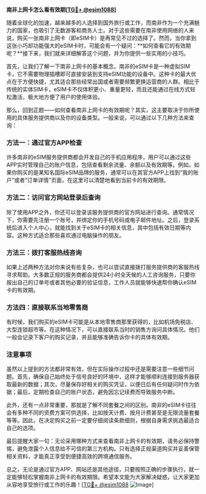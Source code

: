 **南非上网卡怎么看有效期[[TG💪+ @esim1088](https://t.me/s/esim1088)]**

随着全球化的加速，越来越多的人选择到国外旅行或工作，而南非作为一个充满魅力的国家，也吸引了无数游客和商务人士。对于这些需要在南非使用网络的人来说，购买一张南非上网卡（即eSIM卡）是再常见不过的选择了。然而，当你拿到这张小巧却功能强大的eSIM卡时，可能会有一个疑问：**如何查看它的有效期呢？**接下来，我们就来详细解答这个问题，并为你提供一些实用的小技巧。

首先，让我们了解一下南非上网卡的基本概念。南非的eSIM卡是一种虚拟SIM卡，它不需要物理插槽即可直接安装到支持eSIM功能的设备中。这种卡的最大优点在于方便快捷，尤其适合那些经常出国或者需要频繁更换运营商的人群。相比于传统的实体SIM卡，eSIM卡不仅体积更小、重量更轻，而且还能通过在线方式轻松激活，极大地方便了用户的使用体验。

那么，回到正题——如何查看南非上网卡的有效期呢？其实，这主要取决于你所使用的具体服务提供商以及你的设备类型。一般来说，可以通过以下几种方法来查询：

### 方法一：通过官方APP检查

许多南非的eSIM服务提供商都会开发自己的手机应用程序，用户可以通过这些APP实时管理自己的账户信息，包括查看剩余流量、余额以及有效期等。例如，如果你购买的是某知名国际eSIM品牌的服务，通常可以在其官方APP上找到“我的账户”或者“订单详情”页面，在这里可以清楚地看到当前卡的有效期限。

### 方法二：访问官方网站登录后查询

除了使用APP之外，你还可以登录该服务提供商的官方网站进行查询。通常情况下，你需要先注册一个账号，并绑定你的手机号码或电子邮件地址。之后，登录系统后进入个人中心，就能找到关于eSIM卡的相关信息，其中包括有效日期等内容。这种方式适合那些喜欢通过电脑操作的朋友。

### 方法三：拨打客服热线咨询

如果上述两种方法对你来说有些复杂，也可以尝试直接拨打服务提供商的客服热线寻求帮助。大多数正规的服务商都会提供24小时全天候的人工咨询服务，只要你报出自己的订单号或者其他必要的验证信息，工作人员就能够快速帮你确认eSIM卡的有效期。

### 方法四：直接联系当地零售商

有时候，我们购买的eSIM卡可能是从本地零售商那里获得的，比如机场免税店、大型连锁超市等。在这种情况下，可以直接联系当时的销售方询问具体情况。他们一般会记录下客户的购买记录，并且能够准确告诉你卡的具体有效期。

### 注意事项

虽然以上提到的方法都非常有效，但在实际操作过程中还是需要注意一些细节问题。首先，确保自己始终处于信号良好的环境中，这样才能够顺利连接到服务器获取最新的数据；其次，尽量保存好相关的购买凭证，以便日后有任何疑问时作为依据；最后，定期检查自己的账户状态，避免因忘记续费而导致服务中断。

此外，还有一点非常重要，那就是了解不同套餐之间的区别。南非的eSIM卡往往会有多种不同的资费方案可供选择，比如按天计费、按月计费甚至是无限流量套餐等等。因此，在决定购买之前一定要仔细阅读条款细则，根据自身需求挑选最适合自己的选项。

最后提醒大家一句：无论采用哪种方式来查看南非上网卡的有效期，请务必保持警惕，避免泄露个人信息给不可信的第三方机构。只有选择正规渠道购买并妥善保管相关资料，才能真正享受到便捷高效的跨境通信服务。

总之，无论是通过官方APP、网站还是其他途径，只要按照正确的步骤执行，就一定能够轻松掌握南非上网卡的有效期限。希望本文能为大家解决疑惑，让大家更加从容地享受旅行或工作的乐趣！[[TG💪+ @esim1088](https://t.me/s/esim1088) ![Image](https://i.postimg.cc/4NQfJmqS/Snipaste-2025-05-13-00-14-12.png)]